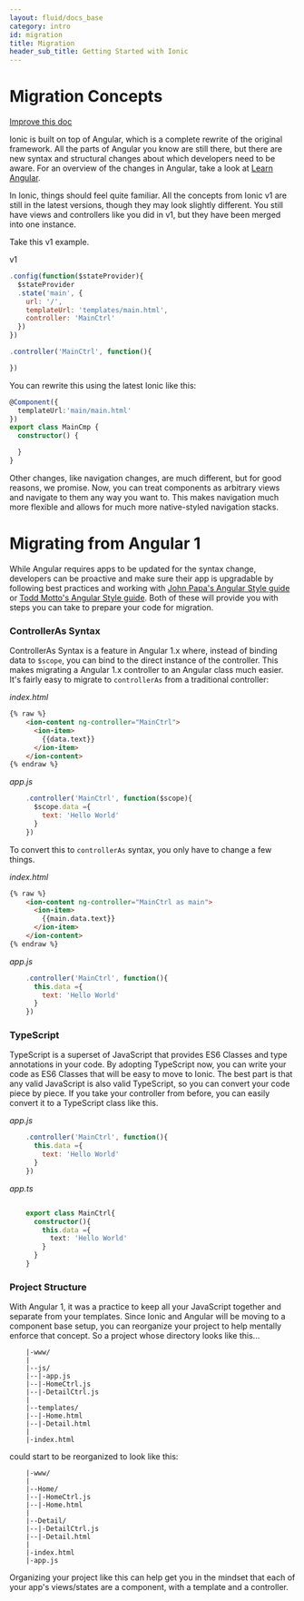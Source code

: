 ```yaml
---
layout: fluid/docs_base
category: intro
id: migration
title: Migration
header_sub_title: Getting Started with Ionic
---
```



# Migration Concepts

<a class="improve-v2-docs" href='https://github.com/driftyco/ionic-site/edit/master/content/docs/intro/migration/index.md'>Improve this doc</a>

Ionic is built on top of Angular, which is a complete rewrite of the original framework. All the parts of Angular you know are still there, but there are new syntax and structural changes about which developers need to be aware. For an overview of the changes in Angular, take a look at [Learn Angular](http://learnangular2.com/).

In Ionic, things should feel quite familiar. All the concepts from Ionic v1 are still in the latest versions, though they may look slightly different. You still have views and controllers like you did in v1, but they have been merged into one instance.

Take this v1 example.


v1

```javascript
.config(function($stateProvider){
  $stateProvider
  .state('main', {
    url: '/',
    templateUrl: 'templates/main.html',
    controller: 'MainCtrl'
  })
})

.controller('MainCtrl', function(){

})
```

You can rewrite this using the latest Ionic like this:

```typescript
@Component({
  templateUrl:'main/main.html'
})
export class MainCmp {
  constructor() {

  }
}
```

Other changes, like navigation changes, are much different, but for good reasons, we promise. Now, you can treat components as arbitrary views and navigate to them any way you want to. This makes navigation much more flexible and allows for much more native-styled navigation stacks.

# Migrating from Angular 1

While Angular requires apps to be updated for the syntax change, developers can be proactive and make sure their app is upgradable by following best practices and working with [John Papa's Angular Style guide](https://github.com/johnpapa/angular-styleguide) or [Todd Motto's Angular Style guide](https://github.com/toddmotto/angularjs-styleguide). Both of these will provide you with steps you can take to prepare your code for migration.

### ControllerAs Syntax

ControllerAs Syntax is a feature in Angular 1.x where, instead of binding data to `$scope`, you can bind to the direct instance of the controller. This makes migrating a Angular 1.x controller to an Angular class much easier. It's fairly easy to migrate to `controllerAs` from a traditional controller:

_index.html_

```html
{% raw %}
    <ion-content ng-controller="MainCtrl">
      <ion-item>
        {{data.text}}
      </ion-item>
    </ion-content>
{% endraw %}
```

_app.js_

```javascript
    .controller('MainCtrl', function($scope){
      $scope.data ={
        text: 'Hello World'
      }
    })
```

To convert this to `controllerAs` syntax, you only have to change a few things.

_index.html_

```html
{% raw %}
    <ion-content ng-controller="MainCtrl as main">
      <ion-item>
        {{main.data.text}}
      </ion-item>
    </ion-content>
{% endraw %}
```

_app.js_

```javascript
    .controller('MainCtrl', function(){
      this.data ={
        text: 'Hello World'
      }
    })

```

### TypeScript

TypeScript is a superset of JavaScript that provides ES6 Classes and type annotations in your code. By adopting TypeScript now, you can write your code as ES6 Classes that will be easy to move to Ionic. The best part is that any valid JavaScript is also valid TypeScript, so you can convert your code piece by piece. If you take your controller from before, you can easily convert it to a TypeScript class like this.

_app.js_

```javascript
    .controller('MainCtrl', function(){
      this.data ={
        text: 'Hello World'
      }
    })

```

_app.ts_

```typescript

    export class MainCtrl{
      constructor(){
        this.data ={
          text: 'Hello World'
        }
      }
    }

```

### Project Structure

With Angular 1, it was a practice to keep all your JavaScript together and separate from your templates. Since Ionic and Angular will be moving to a component base setup, you can reorganize your project to help mentally enforce that concept. So a project whose directory looks like this...

```
    |-www/
    |
    |--js/
    |--|-app.js
    |--|-HomeCtrl.js
    |--|-DetailCtrl.js
    |
    |--templates/
    |--|-Home.html
    |--|-Detail.html
    |
    |-index.html

```

could start to be reorganized to look like this:

```
    |-www/
    |
    |--Home/
    |--|-HomeCtrl.js
    |--|-Home.html
    |
    |--Detail/
    |--|-DetailCtrl.js
    |--|-Detail.html
    |
    |-index.html
    |-app.js
```

Organizing your project like this can help get you in the mindset that each of your app's views/states are a component, with a template and a controller.
